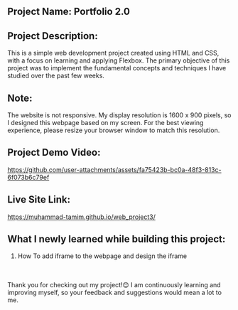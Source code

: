 ## Project Name: Portfolio 2.0
## Project Description:
This is a simple web development project created using HTML and CSS, with a focus on learning and applying Flexbox. The primary objective of this project was to implement the fundamental concepts and techniques I have studied over the past few weeks.

## Note:
The website is not responsive. My display resolution is 1600 x 900 pixels, so I designed this webpage based on my screen. For the best viewing experience, please resize your browser window to match this resolution.

## Project Demo Video:
https://github.com/user-attachments/assets/fa75423b-bc0a-48f3-813c-6f073b6c79ef

## Live Site Link:
https://muhammad-tamim.github.io/web_project3/

## What I newly learned while building this project:
1. How To add iframe to the webpage and design the iframe
<br>
<br>
Thank you for checking out my project!😊 I am continuously learning and improving myself, so your feedback and suggestions would mean a lot to me.
